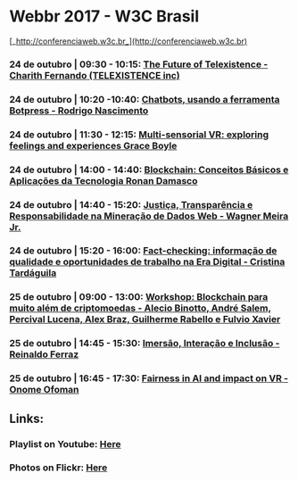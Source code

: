 # Webbr 2017 - W3C Brasil
[_http://conferenciaweb.w3c.br_](http://conferenciaweb.w3c.br)

### 24 de outubro | 09:30 - 10:15: [The Future of Telexistence - Charith Fernando (TELEXISTENCE inc)](/lectures/thefutureoftelexistence.md)

### 24 de outubro | 10:20 -10:40: [Chatbots, usando a ferramenta Botpress - Rodrigo Nascimento](/lectures/chatbots.md)

### 24 de outubro | 11:30 - 12:15: [Multi-sensorial VR: exploring feelings and experiences Grace Boyle](/lectures/multisensorialvr.md)

### 24 de outubro | 14:00 - 14:40: [Blockchain: Conceitos Básicos e Aplicações da Tecnologia Ronan Damasco](/lectures/blockchain.md)

### 24 de outubro | 14:40 - 15:20: [Justiça, Transparência e Responsabilidade na Mineração de Dados Web - Wagner Meira Jr.](/lectures/mineracaodedadosweb.md)

### 24 de outubro | 15:20 - 16:00: [Fact-checking: informação de qualidade e oportunidades de trabalho na Era Digital - Cristina Tardáguila](/lectures/factchecking.md)

### 25 de outubro | 09:00 - 13:00: [Workshop: Blockchain para muito além de criptomoedas - Alecio Binotto, André Salem, Percival Lucena,	Alex Braz, Guilherme Rabello e Fulvio Xavier](/lectures/blockchain02.md)

### 25 de outubro | 14:45 - 15:30: [Imersão, Interação e Inclusão - Reinaldo Ferraz](/lectures/imersaointeracaoinclusao.md)

### 25 de outubro | 16:45 - 17:30: [Fairness in AI and impact on VR - Onome Ofoman](/lectures/fairnessinaiandimpactonvr.md)

## Links:
### Playlist on Youtube: [Here](https://www.youtube.com/watch?v=JBcGj9gabj4&list=PLQq8-9yVHyOZu6cL4vwbnMzCJC6F22Wge)
### Photos on Flickr: [Here](https://www.flickr.com/photos/nicbr/albums/72157689045721774)